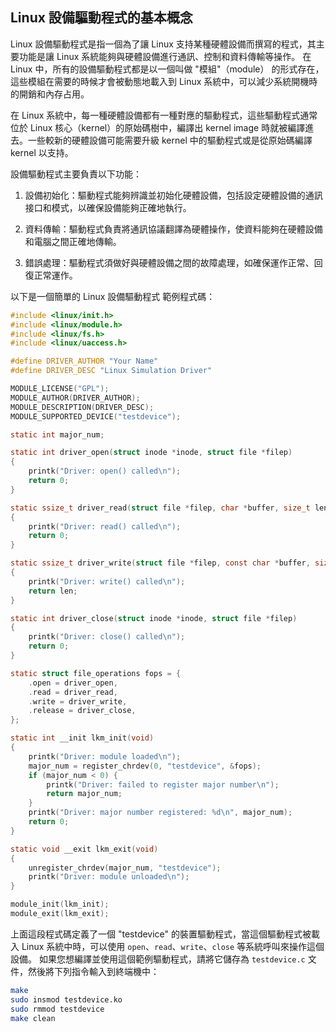 ## Linux 設備驅動程式的基本概念

Linux 設備驅動程式是指一個為了讓 Linux 支持某種硬體設備而撰寫的程式，其主要功能是讓 Linux 系統能夠與硬體設備進行通訊、控制和資料傳輸等操作。 在 Linux 中，所有的設備驅動程式都是以一個叫做 "模組"（module） 的形式存在，這些模組在需要的時候才會被動態地載入到 Linux 系統中，可以減少系統開機時的開銷和內存占用。

在 Linux 系統中，每一種硬體設備都有一種對應的驅動程式，這些驅動程式通常位於 Linux 核心（kernel）的原始碼樹中，編譯出 kernel image 時就被編譯進去。一些較新的硬體設備可能需要升級 kernel 中的驅動程式或是從原始碼編譯 kernel 以支持。

設備驅動程式主要負責以下功能：

1. 設備初始化：驅動程式能夠辨識並初始化硬體設備，包括設定硬體設備的通訊接口和模式，以確保設備能夠正確地執行。

2. 資料傳輸：驅動程式負責將通訊協議翻譯為硬體操作，使資料能夠在硬體設備和電腦之間正確地傳輸。 

3. 錯誤處理：驅動程式須做好與硬體設備之間的故障處理，如確保運作正常、回復正常運作。

以下是一個簡單的 Linux 設備驅動程式 範例程式碼：

```C
#include <linux/init.h>
#include <linux/module.h>
#include <linux/fs.h>
#include <linux/uaccess.h>

#define DRIVER_AUTHOR "Your Name"
#define DRIVER_DESC "Linux Simulation Driver"

MODULE_LICENSE("GPL");
MODULE_AUTHOR(DRIVER_AUTHOR);
MODULE_DESCRIPTION(DRIVER_DESC);
MODULE_SUPPORTED_DEVICE("testdevice");

static int major_num;

static int driver_open(struct inode *inode, struct file *filep)
{
    printk("Driver: open() called\n");
    return 0;
}

static ssize_t driver_read(struct file *filep, char *buffer, size_t len, loff_t *offset)
{
    printk("Driver: read() called\n");
    return 0;
}

static ssize_t driver_write(struct file *filep, const char *buffer, size_t len, loff_t *offset)
{
    printk("Driver: write() called\n");
    return len;
}

static int driver_close(struct inode *inode, struct file *filep)
{
    printk("Driver: close() called\n");
    return 0;
}

static struct file_operations fops = {
    .open = driver_open,
    .read = driver_read,
    .write = driver_write,
    .release = driver_close,
};

static int __init lkm_init(void)
{
    printk("Driver: module loaded\n");
    major_num = register_chrdev(0, "testdevice", &fops);
    if (major_num < 0) {
        printk("Driver: failed to register major number\n");
        return major_num;
    }
    printk("Driver: major number registered: %d\n", major_num);
    return 0;
}

static void __exit lkm_exit(void)
{
    unregister_chrdev(major_num, "testdevice");
    printk("Driver: module unloaded\n");
}

module_init(lkm_init);
module_exit(lkm_exit);
```

上面這段程式碼定義了一個 "testdevice" 的裝置驅動程式，當這個驅動程式被載入 Linux 系統中時，可以使用 `open`、`read`、`write`、`close` 等系統呼叫來操作這個設備。 如果您想編譯並使用這個範例驅動程式，請將它儲存為 `testdevice.c` 文件，然後將下列指令輸入到終端機中：

```bash
make
sudo insmod testdevice.ko
sudo rmmod testdevice
make clean
```